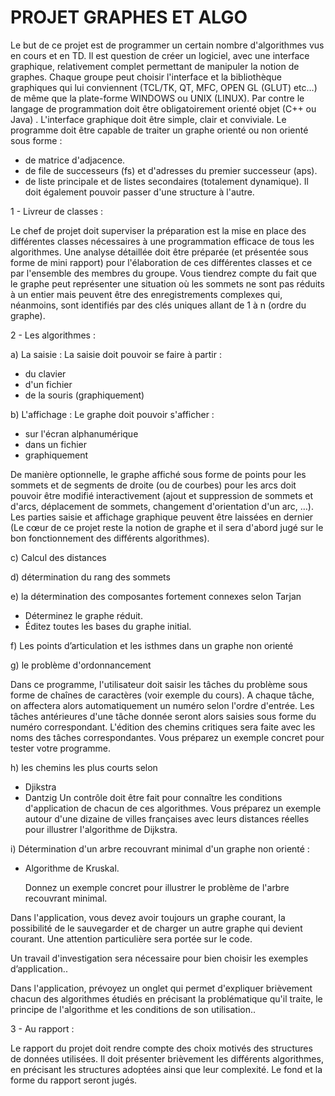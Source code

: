 # PROJET GRAPHES ET ALGO 

Le but de ce projet est de programmer un certain nombre d'algorithmes vus en cours et en
TD.
Il est question de créer un logiciel, avec une interface graphique, relativement complet
permettant de manipuler la notion de graphes.
Chaque groupe peut choisir l'interface et la bibliothèque graphiques qui lui conviennent
(TCL/TK, QT, MFC, OPEN GL (GLUT) etc…) de même que la plate-forme WINDOWS ou
UNIX (LINUX). Par contre le langage de programmation doit être obligatoirement orienté
objet (C++ ou Java) .
L'interface graphique doit être simple, clair et conviviale.
Le programme doit être capable de traiter un graphe orienté ou non orienté sous forme :
- de matrice d'adjacence.
- de file de successeurs (fs) et d'adresses du premier successeur (aps).
- de liste principale et de listes secondaires (totalement dynamique).
 Il doit également pouvoir passer d'une structure à l'autre.

1 - Livreur de classes :

Le chef de projet doit superviser la préparation est la mise en place des différentes classes
nécessaires à une programmation efficace de tous les algorithmes. Une analyse détaillée doit
être préparée (et présentée sous forme de mini rapport) pour l'élaboration de ces différentes
classes et ce par l'ensemble des membres du groupe.
Vous tiendrez compte du fait que le graphe peut représenter une situation où les sommets
ne sont pas réduits à un entier mais peuvent être des enregistrements complexes qui,
néanmoins, sont identifiés par des clés uniques allant de 1 à n (ordre du graphe).

2 - Les algorithmes :

a) La saisie : La saisie doit pouvoir se faire à partir :
- du clavier
- d'un fichier
- de la souris (graphiquement)
  
b) L'affichage : Le graphe doit pouvoir s'afficher :

- sur l'écran alphanumérique
- dans un fichier
- graphiquement
  
De manière optionnelle, le graphe affiché sous forme de points pour les sommets et de
segments de droite (ou de courbes) pour les arcs doit pouvoir être modifié interactivement
(ajout et suppression de sommets et d'arcs, déplacement de sommets, changement
d'orientation d'un arc, …).
Les parties saisie et affichage graphique peuvent être laissées en dernier (Le cœur de ce
projet reste la notion de graphe et il sera d'abord jugé sur le bon fonctionnement des différents
algorithmes).

c) Calcul des distances

d) détermination du rang des sommets

e) la détermination des composantes fortement connexes selon Tarjan
- Déterminez le graphe réduit.
- Éditez toutes les bases du graphe initial.
  
f) Les points d’articulation et les isthmes dans un graphe non orienté

g) le problème d'ordonnancement

Dans ce programme, l'utilisateur doit saisir les tâches du problème sous forme de
chaînes de caractères (voir exemple du cours). A chaque tâche, on affectera alors
automatiquement un numéro selon l'ordre d'entrée. Les tâches antérieures d'une tâche donnée
seront alors saisies sous forme du numéro correspondant. L'édition des chemins critiques sera
faite avec les noms des tâches correspondantes. Vous préparez un exemple concret pour tester
votre programme.

h) les chemins les plus courts selon
- Djikstra
- Dantzig
 Un contrôle doit être fait pour connaître les conditions d'application de chacun de ces
algorithmes.
Vous préparez un exemple autour d'une dizaine de villes françaises avec leurs distances
réelles pour illustrer l'algorithme de Dijkstra.

i) Détermination d'un arbre recouvrant minimal d'un graphe non orienté :
- Algorithme de Kruskal.

  Donnez un exemple concret pour illustrer le problème de l'arbre recouvrant minimal.

Dans l'application, vous devez avoir toujours un graphe courant, la possibilité de le
sauvegarder et de charger un autre graphe qui devient courant.
Une attention particulière sera portée sur le code.

Un travail d'investigation sera nécessaire pour bien choisir les exemples d’application..

Dans l'application, prévoyez un onglet qui permet d'expliquer brièvement chacun des
algorithmes étudiés en précisant la problématique qu'il traite, le principe de l'algorithme et les
conditions de son utilisation.. 

3 - Au rapport :

Le rapport du projet doit rendre compte des choix motivés des structures de données
utilisées. Il doit présenter brièvement les différents algorithmes, en précisant les structures
adoptées ainsi que leur complexité. Le fond et la forme du rapport seront jugés. 
